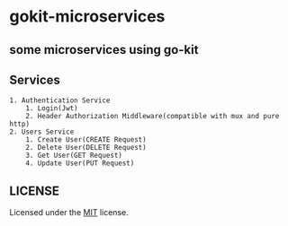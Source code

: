 # gokit-microservices

## some microservices using go-kit

## Services

    1. Authentication Service
        1. Login(Jwt)
        2. Header Authorization Middleware(compatible with mux and pure http)
    2. Users Service
        1. Create User(CREATE Request)
        2. Delete User(DELETE Request)
        3. Get User(GET Request)
        4. Update User(PUT Request)

## LICENSE

Licensed under the  [MIT](LICENSE) license.
